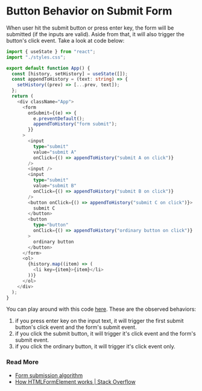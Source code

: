 # Button Behavior on Submit Form

When user hit the submit button or press enter key, the form will be submitted (if the inputs are valid). Aside from that, it will also trigger the button's click event. Take a look at code below:

```typescript
import { useState } from "react";
import "./styles.css";

export default function App() {
  const [history, setHistory] = useState([]);
  const appendToHistory = (text: string) => {
    setHistory((prev) => [...prev, text]);
  };
  return (
    <div className="App">
      <form
        onSubmit={(e) => {
          e.preventDefault();
          appendToHistory("form submit");
        }}
      >
        <input
          type="submit"
          value="submit A"
          onClick={() => appendToHistory("submit A on click")}
        />
        <input />
        <input
          type="submit"
          value="submit B"
          onClick={() => appendToHistory("submit B on click")}
        />
        <button onClick={() => appendToHistory("submit C on click")}>
          submit C
        </button>
        <button
          type="button"
          onClick={() => appendToHistory("ordinary button on click")}
        >
          ordinary button
        </button>
      </form>
      <ol>
        {history.map((item) => (
          <li key={item}>{item}</li>
        ))}
      </ol>
    </div>
  );
}
```

You can play around with this code [here](https://codesandbox.io/p/sandbox/crazy-wescoff-535v5g). These are the observed behaviors:

1. if you press enter key on the input text, it will trigger the first submit button's click event and the form's submit event.
2. if you click the submit button, it will trigger it's click event and the form's submit event.
3. if you click the ordinary button, it will trigger it's click event only.

### Read More

- [Form submission algorithm](https://html.spec.whatwg.org/multipage/form-control-infrastructure.html#form-submission-algorithm)
- [How HTMLFormElement works | Stack Overflow](https://stackoverflow.com/questions/63509328/understanding-html-form-element-behavior)
